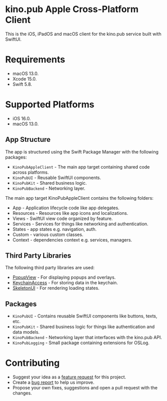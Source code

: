 # kino.pub Apple Cross-Platform Client

This is the iOS, iPadOS and macOS client for the kino.pub service built with SwiftUI. 

# Requirements

- macOS 13.0.
- Xcode 15.0.
- Swift 5.8.

# Supported Platforms

- iOS 16.0.
- macOS 13.0.

## App Structure

The app is structured using the Swift Package Manager with the following packages:

- `KinoPubAppleClient` - The main app target containing shared code across platforms.
- `KinoPubUI` - Reusable SwiftUI components.
- `KinoPubKit` - Shared business logic.
- `KinoPubBackend` - Networking layer.

The main app target KinoPubAppleClient contains the following folders:

- App - Application lifecycle code like app delegates.
- Resources - Resources like app icons and localizations.
- Views - SwiftUI view code organized by feature.
- Services - Services for things like networking and authentication.
- States - app states e.g. navigation, auth.
- Custom - various custom classes.
- Context - dependencies context e.g. services, managers.

## Third Party Libraries

The following third party libraries are used:

- [PopupView](https://github.com/exyte/PopupView) - For displaying popups and overlays.
- [KeychainAccess](https://github.com/kishikawakatsumi/KeychainAccess) - For storing data in the keychain.
- [SkeletonUI](https://github.com/CSolanaM/SkeletonUI) - For rendering loading states.

## Packages

- `KinoPubUI` - Contains reusable SwiftUI components like buttons, texts, etc.
- `KinoPubKit` - Shared business logic for things like authentication and data models.
- `KinoPubBackend` - Networking layer that interfaces with the kino.pub API.
- `KinoPubLogging` - Small package containing extensions for OSLog.

# Contributing

- Suggest your idea as a [feature request](https://github.com/leoru/kinopub-apple-client/issues/new?assignees=&labels=&template=feature_request.md&title=) for this project.
- Create a [bug report](https://github.com/leoru/kinopub-apple-client/issues/new?assignees=&labels=&template=bug_report.md&title=) to help us improve.
- Propose your own fixes, suggestions and open a pull request with the changes.